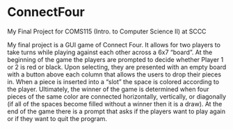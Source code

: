 # ConnectFour
My Final Project for COMS115 (Intro. to Computer Science II) at SCCC

My final project is a GUI game of Connect Four. It allows for two players to take turns while playing against each other across a 6x7 “board”. At the beginning of the game the players are prompted to decide whether Player 1 or 2 is red or black. Upon selecting, they are presented with an empty board with a button above each column that allows the users to drop their pieces in. When a piece is inserted into a “slot” the space is colored according to the player. Ultimately, the winner of the game is determined when four pieces of the same color are connected horizontally, vertically, or diagonally (if all of the spaces become filled without a winner then it is a draw). At the end of the game there is a prompt that asks if the players want to play again or if they want to quit the program.
